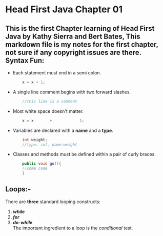 Head First Java Chapter 01
=====
This is the first Chapter learning of **Head First Java** by **Kathy Sierra** and **Bert Bates**, This markdown file is my notes for the first chapter, not sure if any copyright issues are there.  
Syntax Fun:
---------
- Each statement must end in a semi colon.  
  	```java
		x = x + 1;
	```
- A single line comment begins with two forward slashes.  
	```java
		//this line is a comment
	```	
- Most white space doesn't matter.  
	```java
		x = x       +            1;
	```	
- Variables are declared with a **name** and a **type**.  
	```java
		int weight;
		//type: int, name:weight
	```
- Classes and methods must be defined within a pair of curly braces. 	
	```java
		public void go(){
		//some code
		}
	```

Loops:-
--
There are **three** standard looping constructs:  
 1. **_while_**  
 2. **_for_**  
 3. **_do-while_**  
The important ingredient to a loop is the *_conditional_* test.